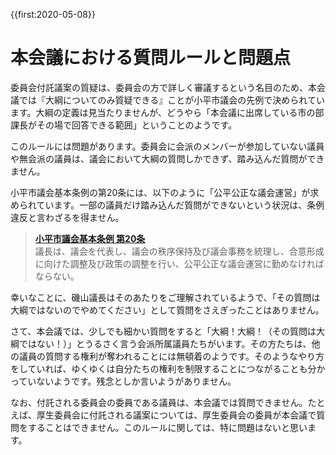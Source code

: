 {{first:2020-05-08}}
# 本会議における質問ルールと問題点

委員会付託議案の質疑は、委員会の方で詳しく審議するという名目のため、本会議では『大綱についてのみ質疑できる』ことが小平市議会の先例で決められています。大綱の定義は見当たりませんが、どうやら「本会議に出席している市の部課長がその場で回答できる範囲」ということのようです。

このルールには問題があります。委員会に会派のメンバーが参加していない議員や無会派の議員は、議会において大綱の質問しかできず、踏み込んだ質問ができません。

小平市議会基本条例の第20条には、以下のように「公平公正な議会運営」が求められています。一部の議員だけ踏み込んだ質問ができないという状況は、条例違反と言わざるを得ません。

> **[小平市議会基本条例 第20条](https://www.city.kodaira.tokyo.jp/reiki/reiki_honbun/g135RG00001095.html#e000000296)**  
> 議長は、議会を代表し、議会の秩序保持及び議会事務を統理し、合意形成に向けた調整及び政策の調整を行い、公平公正な議会運営に勤めなければならない。

幸いなことに、磯山議長はそのあたりをご理解されているようで、「その質問は大綱ではないのでやめてください」として質問をさえぎったことはありません。

さて、本会議では、少しでも細かい質問をすると「大綱！大綱！（その質問は大綱ではない！）」とうるさく言う会派所属議員たちがいます。その方たちは、他の議員の質問する権利が奪われることには無頓着のようです。そのようなやり方をしていれば、ゆくゆくは自分たちの権利を制限することにつながることも分かっていないようです。残念としか言いようがありません。

なお、付託される委員会の委員である議員は、本会議では質問できません。たとえば、厚生委員会に付託される議案については、厚生委員会の委員が本会議で質問をすることはできません。このルールに関しては、特に問題はないと思います。